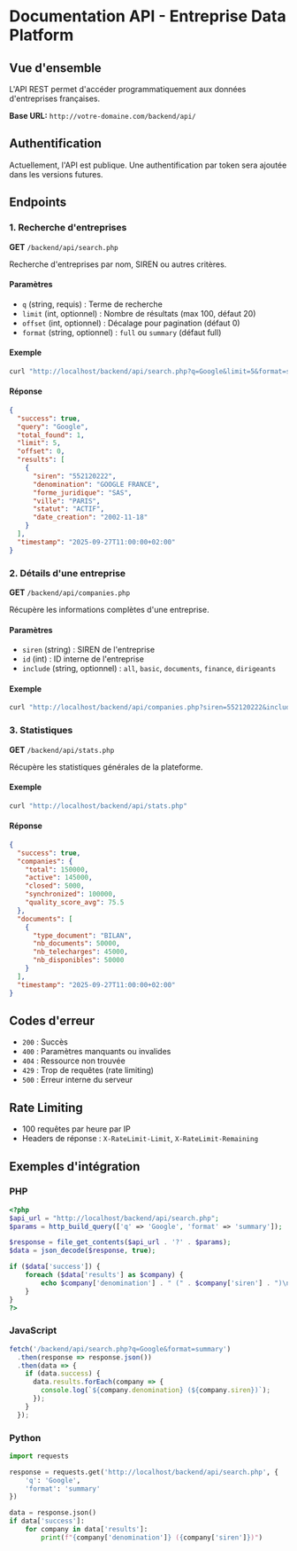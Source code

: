 # Documentation API - Entreprise Data Platform

## Vue d'ensemble

L'API REST permet d'accéder programmatiquement aux données d'entreprises françaises.

**Base URL:** `http://votre-domaine.com/backend/api/`

## Authentification

Actuellement, l'API est publique. Une authentification par token sera ajoutée dans les versions futures.

## Endpoints

### 1. Recherche d'entreprises

**GET** `/backend/api/search.php`

Recherche d'entreprises par nom, SIREN ou autres critères.

#### Paramètres
- `q` (string, requis) : Terme de recherche
- `limit` (int, optionnel) : Nombre de résultats (max 100, défaut 20)
- `offset` (int, optionnel) : Décalage pour pagination (défaut 0)
- `format` (string, optionnel) : `full` ou `summary` (défaut full)

#### Exemple
```bash
curl "http://localhost/backend/api/search.php?q=Google&limit=5&format=summary"
```

#### Réponse
```json
{
  "success": true,
  "query": "Google",
  "total_found": 1,
  "limit": 5,
  "offset": 0,
  "results": [
    {
      "siren": "552120222",
      "denomination": "GOOGLE FRANCE",
      "forme_juridique": "SAS",
      "ville": "PARIS",
      "statut": "ACTIF",
      "date_creation": "2002-11-18"
    }
  ],
  "timestamp": "2025-09-27T11:00:00+02:00"
}
```

### 2. Détails d'une entreprise

**GET** `/backend/api/companies.php`

Récupère les informations complètes d'une entreprise.

#### Paramètres
- `siren` (string) : SIREN de l'entreprise
- `id` (int) : ID interne de l'entreprise
- `include` (string, optionnel) : `all`, `basic`, `documents`, `finance`, `dirigeants`

#### Exemple
```bash
curl "http://localhost/backend/api/companies.php?siren=552120222&include=all"
```

### 3. Statistiques

**GET** `/backend/api/stats.php`

Récupère les statistiques générales de la plateforme.

#### Exemple
```bash
curl "http://localhost/backend/api/stats.php"
```

#### Réponse
```json
{
  "success": true,
  "companies": {
    "total": 150000,
    "active": 145000,
    "closed": 5000,
    "synchronized": 100000,
    "quality_score_avg": 75.5
  },
  "documents": [
    {
      "type_document": "BILAN",
      "nb_documents": 50000,
      "nb_telecharges": 45000,
      "nb_disponibles": 50000
    }
  ],
  "timestamp": "2025-09-27T11:00:00+02:00"
}
```

## Codes d'erreur

- `200` : Succès
- `400` : Paramètres manquants ou invalides
- `404` : Ressource non trouvée
- `429` : Trop de requêtes (rate limiting)
- `500` : Erreur interne du serveur

## Rate Limiting

- 100 requêtes par heure par IP
- Headers de réponse : `X-RateLimit-Limit`, `X-RateLimit-Remaining`

## Exemples d'intégration

### PHP
```php
<?php
$api_url = "http://localhost/backend/api/search.php";
$params = http_build_query(['q' => 'Google', 'format' => 'summary']);

$response = file_get_contents($api_url . '?' . $params);
$data = json_decode($response, true);

if ($data['success']) {
    foreach ($data['results'] as $company) {
        echo $company['denomination'] . " (" . $company['siren'] . ")\n";
    }
}
?>
```

### JavaScript
```javascript
fetch('/backend/api/search.php?q=Google&format=summary')
  .then(response => response.json())
  .then(data => {
    if (data.success) {
      data.results.forEach(company => {
        console.log(`${company.denomination} (${company.siren})`);
      });
    }
  });
```

### Python
```python
import requests

response = requests.get('http://localhost/backend/api/search.php', {
    'q': 'Google',
    'format': 'summary'
})

data = response.json()
if data['success']:
    for company in data['results']:
        print(f"{company['denomination']} ({company['siren']})")
```
